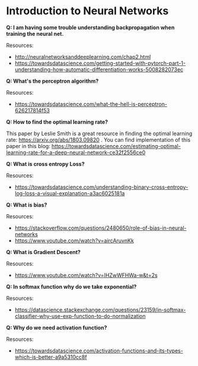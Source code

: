 # Introduction to Neural Networks

**Q: I am having some trouble understanding backpropagation when training the neural net.**

  Resources:

-   http://neuralnetworksanddeeplearning.com/chap2.html
-   https://towardsdatascience.com/getting-started-with-pytorch-part-1-understanding-how-automatic-differentiation-works-5008282073ec

**Q: What's the perceptron algorithm?**

  Resources:

-   https://towardsdatascience.com/what-the-hell-is-perceptron-626217814f53

**Q: How to find the optimal learning rate?**

  This paper by Leslie Smith is a great resource in finding the optimal learning rate: https://arxiv.org/abs/1803.09820 . You can find implementation of this paper in this blog: https://towardsdatascience.com/estimating-optimal-learning-rate-for-a-deep-neural-network-ce32f2556ce0

**Q: What is cross entropy Loss?**

  Resources:

-   https://towardsdatascience.com/understanding-binary-cross-entropy-log-loss-a-visual-explanation-a3ac6025181a

**Q: What is bias?**

  Resources:

-  https://stackoverflow.com/questions/2480650/role-of-bias-in-neural-networks
-  https://www.youtube.com/watch?v=aircAruvnKk

**Q: What is Gradient Descent?**

  Resources:

-  https://www.youtube.com/watch?v=IHZwWFHWa-w&t=2s

**Q: In softmax function why do we take exponential?**

  Resources:

-  https://datascience.stackexchange.com/questions/23159/in-softmax-classifier-why-use-exp-function-to-do-normalization

**Q: Why do we need activation function?**

  Resources:
  
-  https://towardsdatascience.com/activation-functions-and-its-types-which-is-better-a9a5310cc8f
        
